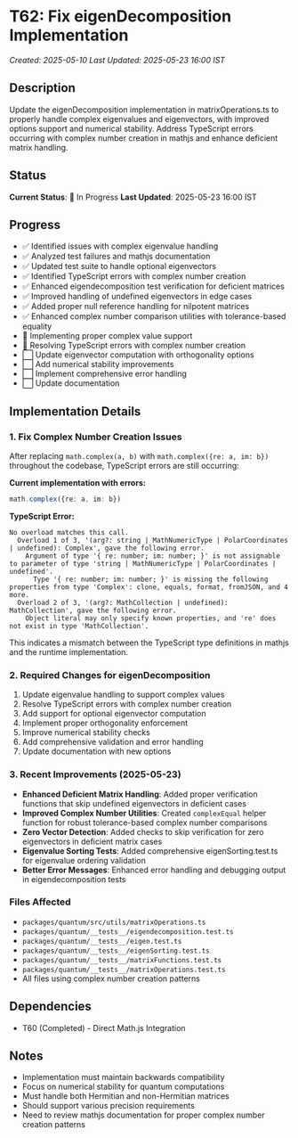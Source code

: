 # T62: Fix eigenDecomposition Implementation
*Created: 2025-05-10*
*Last Updated: 2025-05-23 16:00 IST*

## Description
Update the eigenDecomposition implementation in matrixOperations.ts to properly handle complex eigenvalues and eigenvectors, with improved options support and numerical stability. Address TypeScript errors occurring with complex number creation in mathjs and enhance deficient matrix handling.

## Status
**Current Status**: 🔄 In Progress
**Last Updated**: 2025-05-23 16:00 IST

## Progress
- ✅ Identified issues with complex eigenvalue handling
- ✅ Analyzed test failures and mathjs documentation
- ✅ Updated test suite to handle optional eigenvectors
- ✅ Identified TypeScript errors with complex number creation
- ✅ Enhanced eigendecomposition test verification for deficient matrices
- ✅ Improved handling of undefined eigenvectors in edge cases
- ✅ Added proper null reference handling for nilpotent matrices
- ✅ Enhanced complex number comparison utilities with tolerance-based equality
- 🔄 Implementing proper complex value support
- 🔄 Resolving TypeScript errors with complex number creation
- ⬜ Update eigenvector computation with orthogonality options
- ⬜ Add numerical stability improvements
- ⬜ Implement comprehensive error handling
- ⬜ Update documentation

## Implementation Details
### 1. Fix Complex Number Creation Issues
After replacing `math.complex(a, b)` with `math.complex({re: a, im: b})` throughout the codebase, TypeScript errors are still occurring:

**Current implementation with errors:**
```typescript
math.complex({re: a, im: b})
```

**TypeScript Error:**
```
No overload matches this call.
  Overload 1 of 3, '(arg?: string | MathNumericType | PolarCoordinates | undefined): Complex', gave the following error.
    Argument of type '{ re: number; im: number; }' is not assignable to parameter of type 'string | MathNumericType | PolarCoordinates | undefined'.
      Type '{ re: number; im: number; }' is missing the following properties from type 'Complex': clone, equals, format, fromJSON, and 4 more.
  Overload 2 of 3, '(arg?: MathCollection | undefined): MathCollection', gave the following error.
    Object literal may only specify known properties, and 're' does not exist in type 'MathCollection'.
```

This indicates a mismatch between the TypeScript type definitions in mathjs and the runtime implementation.

### 2. Required Changes for eigenDecomposition
1. Update eigenvalue handling to support complex values
2. Resolve TypeScript errors with complex number creation
3. Add support for optional eigenvector computation
4. Implement proper orthogonality enforcement
5. Improve numerical stability checks
6. Add comprehensive validation and error handling
7. Update documentation with new options

### 3. Recent Improvements (2025-05-23)
- **Enhanced Deficient Matrix Handling**: Added proper verification functions that skip undefined eigenvectors in deficient cases
- **Improved Complex Number Utilities**: Created `complexEqual` helper function for robust tolerance-based complex number comparisons
- **Zero Vector Detection**: Added checks to skip verification for zero eigenvectors in deficient matrix cases
- **Eigenvalue Sorting Tests**: Added comprehensive eigenSorting.test.ts for eigenvalue ordering validation
- **Better Error Messages**: Enhanced error handling and debugging output in eigendecomposition tests

### Files Affected
- `packages/quantum/src/utils/matrixOperations.ts`
- `packages/quantum/__tests__/eigendecomposition.test.ts`
- `packages/quantum/__tests__/eigen.test.ts`
- `packages/quantum/__tests__/eigenSorting.test.ts`
- `packages/quantum/__tests__/matrixFunctions.test.ts`
- `packages/quantum/__tests__/matrixOperations.test.ts`
- All files using complex number creation patterns

## Dependencies
- T60 (Completed) - Direct Math.js Integration

## Notes
- Implementation must maintain backwards compatibility
- Focus on numerical stability for quantum computations
- Must handle both Hermitian and non-Hermitian matrices
- Should support various precision requirements
- Need to review mathjs documentation for proper complex number creation patterns